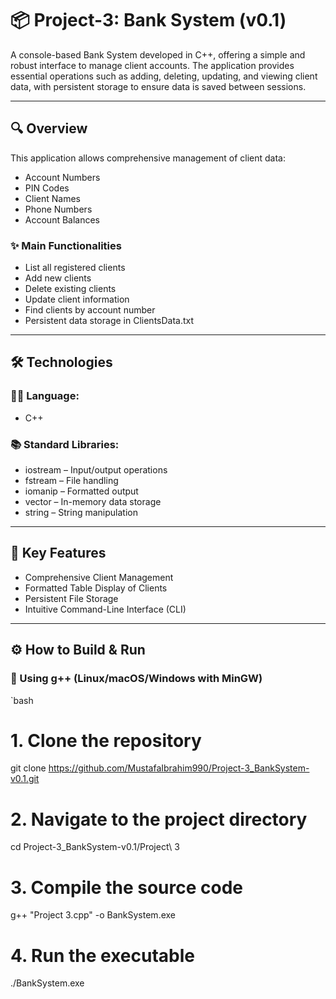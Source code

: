 # 📦 Project-3: Bank System (v0.1)

A console-based Bank System developed in C++, offering a simple and robust interface to manage client accounts. The application provides essential operations such as adding, deleting, updating, and viewing client data, with persistent storage to ensure data is saved between sessions.

---

## 🔍 Overview

This application allows comprehensive management of client data:

- Account Numbers  
- PIN Codes  
- Client Names  
- Phone Numbers  
- Account Balances  

### ✨ Main Functionalities

- List all registered clients  
- Add new clients  
- Delete existing clients  
- Update client information  
- Find clients by account number  
- Persistent data storage in ClientsData.txt

---

## 🛠️ Technologies

### 👨‍💻 Language:
- C++

### 📚 Standard Libraries:
- iostream – Input/output operations  
- fstream – File handling  
- iomanip – Formatted output  
- vector – In-memory data storage  
- string – String manipulation

---

## 🚀 Key Features

- Comprehensive Client Management  
- Formatted Table Display of Clients  
- Persistent File Storage  
- Intuitive Command-Line Interface (CLI)  

---

## ⚙️ How to Build & Run

### 🧱 Using g++ (Linux/macOS/Windows with MinGW)

`bash
# 1. Clone the repository
git clone https://github.com/MustafaIbrahim990/Project-3_BankSystem-v0.1.git

# 2. Navigate to the project directory
cd Project-3_BankSystem-v0.1/Project\ 3

# 3. Compile the source code
g++ "Project 3.cpp" -o BankSystem.exe

# 4. Run the executable
./BankSystem.exe
